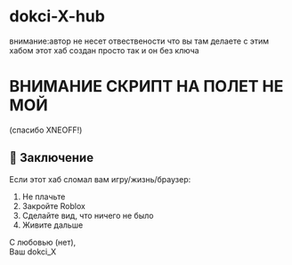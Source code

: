# dokci-X-hub
внимание:автор не несет отвествености  что вы там делаете с этим хабом этот хаб создан просто так и он без ключа 
# ВНИМАНИЕ СКРИПТ НА ПОЛЕТ НЕ МОЙ
(спасибо XNEOFF!)
## 🎉 Заключение
Если этот хаб сломал вам игру/жизнь/браузер:
1. Не плачьте
2. Закройте Roblox
3. Сделайте вид, что ничего не было
4. Живите дальше

С любовью (нет),  
Ваш dokci_X
